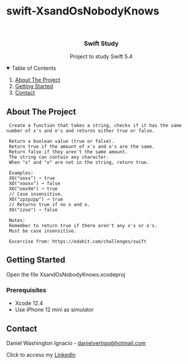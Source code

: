 # swift-XsandOsNobodyKnows

<!-- PROJECT LOGO -->
<br />
<p align="center">

  <h3 align="center">Swift Study</h3>
  <p align="center">
    Project to study Swift 5.4
  </p>
</p>



<!-- TABLE OF CONTENTS -->
<details open="open">
  <summary>Table of Contents</summary>
  <ol>
    <li>
      <a href="#about-the-project">About The Project</a>
    </li>
    <li>
      <a href="#getting-started">Getting Started</a>
    </li>
    <li><a href="#contact">Contact</a></li>
  </ol>
</details>



<!-- ABOUT THE PROJECT -->
## About The Project
 
  
     Create a function that takes a string, checks if it has the same number of x's and o's and returns either true or false.
     
     Return a boolean value (true or false).
     Return true if the amount of x's and o's are the same.
     Return false if they aren't the same amount.
     The string can contain any character.
     When "x" and "o" are not in the string, return true.
     
     Examples:
     XO("ooxx") ➞ true
     XO("xooxx") ➞ false
     XO("ooxXm") ➞ true
     // Case insensitive.
     XO("zpzpzpp") ➞ true
     // Returns true if no x and o.
     XO("zzoo") ➞ false
     
     Notes:
     Remember to return true if there aren't any x's or o's.
     Must be case insensitive.

     Excercise from: https://edabit.com/challenges/swift


<!-- GETTING STARTED -->
## Getting Started

Open the file XsandOsNobodyKnows.xcodeproj 

### Prerequisites

* Xcode 12.4
* Use iPhone 12 mini as simulator 

<!-- CONTACT -->
## Contact

Daniel Washington Ignacio - danielvertigo@hotmail.com

Click to access my [LinkedIn](https://www.linkedin.com/in/daniel-washington-ignacio-ab439b164/)
